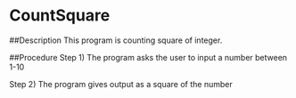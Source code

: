 # CountSquare

##Description
This program is counting square of integer. 

##Procedure
Step 1) The program asks the user to input a number between 1-10

Step 2) The program gives output as a square of the number 
